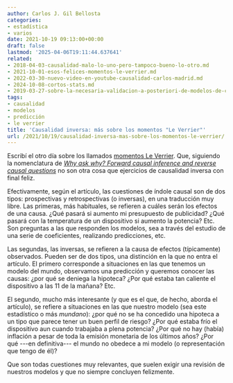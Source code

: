 ```yaml
---
author: Carlos J. Gil Bellosta
categories:
- estadística
- varios
date: 2021-10-19 09:13:00+00:00
draft: false
lastmod: '2025-04-06T19:11:44.637641'
related:
- 2018-04-03-causalidad-malo-lo-uno-pero-tampoco-bueno-lo-otro.md
- 2021-10-01-esos-felices-momentos-le-verrier.md
- 2022-03-30-nuevo-video-en-youtube-causalidad-carlos-madrid.md
- 2024-10-08-cortos-stats.md
- 2019-03-27-sobre-la-necesaria-validacion-a-posteriori-de-modelos-de-caja-negra.md
tags:
- causalidad
- modelos
- predicción
- le verrier
title: 'Causalidad inversa: más sobre los momentos "Le Verrier"'
url: /2021/10/19/causalidad-inversa-mas-sobre-los-momentos-le-verrier/
---
```


Escribí el otro día sobre los llamados [momentos Le Verrier](https://www.datanalytics.com/2021/10/01/esos-felices-momentos-le-verrier/). Que, siguiendo la nomenclatura de _[Why ask why? Forward causal inference and reverse causal questions](https://www.nber.org/system/files/working_papers/w19614/w19614.pdf)_ no son otra cosa que ejercicios de causalidad inversa con final feliz.

Efectivamente, según el artículo, las cuestiones de índole causal son de dos tipos: prospectivas y retrospectivas (o inversas), en una traducción muy libre. Las primeras, más habituales, se refieren a cuáles serán los efectos de una causa. ¿Qué pasará si aumento mi presupuesto de publicidad? ¿Qué pasará con la temperatura de un dispositivo si aumento la potencia? Etc. Son preguntas a las que responden los modelos, sea a través del estudio de una serie de coeficientes, realizando predicciones, etc.

Las segundas, las inversas, se refieren a la causa de efectos (típicamente) observados. Pueden ser de dos tipos, una distinción en la que no entra el artículo. El primero corresponde a situaciones en las que tenemos un modelo del mundo, observamos una predicción y queremos conocer las causas: ¿por qué se deniega la hipoteca? ¿Por qué estaba tan caliente el dispositivo a las 11 de la mañana? Etc.

El segundo, mucho más interesante (y que es el que, de hecho, aborda el artículo), se refiere a situaciones en las que nuestro modelo (sea este estadístico o más _mundano_): ¿por qué no se ha concedido una hipoteca a un tipo que parece tener un buen perfil de riesgo? ¿Por qué estaba frío el dispositivo aun cuando trabajaba a plena potencia? ¿Por qué no hay (había) inflación a pesar de toda la emisión monetaria de los últimos años? ¿Por qué ---en definitiva--- el mundo no obedece a mi modelo (o representación que tengo de él)?

Que son todas cuestiones muy relevantes, que suelen exigir una revisión de nuestros modelos y que no siempre concluyen felizmente.